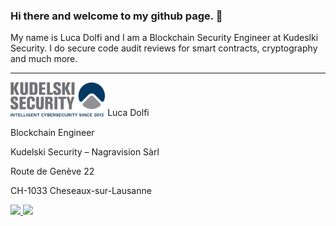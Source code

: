 ### Hi there and welcome to my github page. 👋
My name is Luca Dolfi and I am a Blockchain Security Engineer at Kudeslki Security. I do secure code audit reviews for smart contracts, cryptography and much more.

---

<img src="/image004[47].png" alt="banner" width="30%" height=auto/>
Luca Dolfi

Blockchain Engineer

Kudelski Security – Nagravision Sàrl

Route de Genève 22

CH-1033 Cheseaux-sur-Lausanne

<span>
<a href="https://twitter.com/ldolfi_KS">
  <img src="https://img.shields.io/badge/Twitter-1DA1F2?logo=Twitter&logoColor=white&style=flat" />
</a>
<a href="https://ch.linkedin.com/in/luca-dolfi">
  <img src="https://img.shields.io/badge/LinkedIn-0A66C2?logo=LinkedIn&logoColor=white&style=flat" />
</a>
</span>
